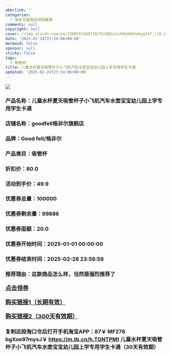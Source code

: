 ```yaml
---
abbrlink: ''
categories:
  - 淘宝天猫商品领隐藏券
comments: null
copyright: null
cover: //img.alicdn.com/i4/2200591560739/O1CN01utch0o1HKVe6yg7ef_!!0-item_pic.jpg
date: '2025-02-24T23:54:06+08:00'
mermaid: false
sponsor: null
sticky: false
tags:
  - 吸管杯
title: 儿童水杯夏天吸管杯子小飞机汽车水壶宝宝幼儿园上学专用学生卡通
updated: '2025-02-24T23:54:06+08:00'
--- 
```


![](//img.alicdn.com/i4/2200591560739/O1CN01utch0o1HKVe6yg7ef_!!0-item_pic.jpg)

### 产品名称：儿童水杯夏天吸管杯子小飞机汽车水壶宝宝幼儿园上学专用学生卡通
### 店铺名称：goodfell格非尔旗舰店
### 品牌：Good fell/格非尔
### 产品类目：吸管杯
### 折扣价：80.0
### 活动到手价：49.9
### 优惠券总量：100000
### 优惠券剩余量：99886
### 优惠券面额：20.0
### 优惠券开始时间：2025-01-01 00:00:00	
### 优惠券结束时间：2025-02-28 23:59:59	
### 推荐理由：这款商品怎么样，当然是强烈推荐了

<p style="font-size: 18px; font-weight: bold;">
  <a href="https://uland.taobao.com/coupon/edetail?e=SHgiNNskbLOlhHvvyUNXZfh8CuWt5YH5OVuOuRD5gLJMmdsrkidbOUV9IBA4kmjL64r758ft2RWDBkZ%2F7cMKYGbrDGsk74JsyqUS5uHffXVmyYVimCZNPgl0q1GnvLevVINgb3BWaFH0TcIixZTmmAcY88rbnPan2cFY6qAkBQtOFUR35%2BdL6USRZbi7YBRvAAbRkUHX9RT5mX5GsGTvQvNfXInjPDC2dIIJ3uNXh6i%2FQvo9IsQr0Jn%2F69y19sy6DIdjawiQc38EShog3g6x7saZbBbFvG7bB4ZwpVHECJhLEBLdc6ZO4ZkjQPtlnJCLojKiH9aD8S72kgsKhn78f344d%2BzmctAY&traceId=216624f717406354773041765d1300&union_lens=lensId%3AOPT%401740635482%400b5201c3_0d9f_19545f5a7bb_6564%4001%40eyJmbG9vcklkIjo3MzM1NH0ie" target="_blank">点击领券</a>
</p>
<p style="font-size: 18px; font-weight: bold;">
  <a href="https://s.click.taobao.com/t?e=m%3D2%26s%3DQcpKhDzD08xw4vFB6t2Z2ueEDrYVVa64K7Vc7tFgwiHjf2vlNIV67pNS5Qpp3aDuc4zWPc6e8233ID%2FV1RqsF4wnCJeELi4I%2FIEn%2BS1IjHAB0ghlTd7WlZVm%2FOAUUFw71qrpxiwMoCNxc1AtbZGVS3F093CfomGSi9mWefRc60DNEPXytV9ALtCLThlbPuuZLb93Df8fOzjHEpthDFEcMN5mPgcktotDXpVmKQTFu2NTJfpk21nx%2FD45eX3YdAPm3FAN%2B8m0mGejO9AJYjY8CXJ%2BwEVkOqHFdIW9JNkz7%2FhuShzkDg9djpjG%2FEGm%2FkSukZ7rCHeNuc7GJe8N%2FwNpGw%3D%3D" target="_blank">购买链接1（长期有效）</a>
</p>
<p style="font-size: 18px; font-weight: bold;">
  <a href="https://s.click.taobao.com/MaQIyNs" target="_blank">购买链接2（300天有效期）</a>
</p>

### 复制这段淘口令后打开手机淘宝APP：87￥ MF278 bgXoe97mysJ￥ https://m.tb.cn/h.TGNTPMt  儿童水杯夏天吸管杯子小飞机汽车水壶宝宝幼儿园上学专用学生卡通（30天有效期）
